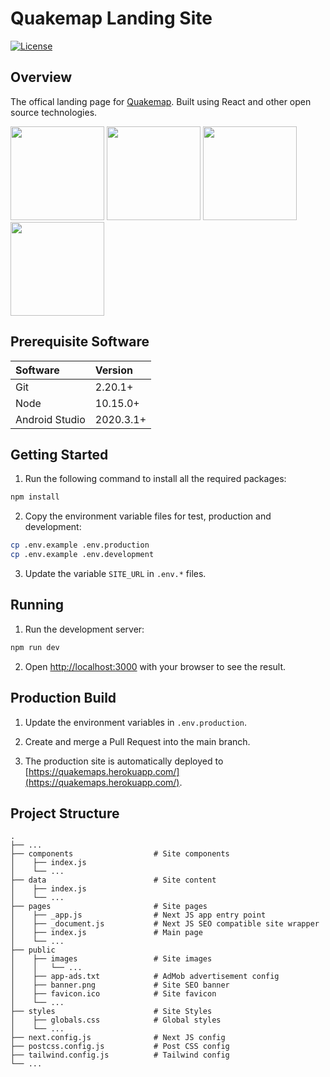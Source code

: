# Quakemap Landing Site

[![License](https://img.shields.io/badge/license-MIT-brightgreen.svg?style=for-the-badge)](/LICENSE)

## Overview

The offical landing page for [Quakemap](https://quakemaps.herokuapp.com/). Built using React and other open source technologies.

<p float="left">
    <img src="https://miro.medium.com/max/400/1*mrOXGyIa3BlPK80peLmEbA.png" height="150" width="150">
    <img src="https://seeklogo.com/images/N/next-js-logo-8FCFF51DD2-seeklogo.com.png" height="150" width="150">
    <img src="https://upload.wikimedia.org/wikipedia/commons/thumb/d/d5/Tailwind_CSS_Logo.svg/2048px-Tailwind_CSS_Logo.svg.png" height="150" width="150">
    <img src="https://upload.wikimedia.org/wikipedia/commons/thumb/9/99/Unofficial_JavaScript_logo_2.svg/1024px-Unofficial_JavaScript_logo_2.svg.png" height="150" width="150">
</p>

## Prerequisite Software

| Software       | Version   |
| :------------- | :-------- |
| Git            | 2.20.1+   |
| Node           | 10.15.0+  |
| Android Studio | 2020.3.1+ |

## Getting Started

1. Run the following command to install all the required packages:

```bash
npm install
```

2. Copy the environment variable files for test, production and development:

```bash
cp .env.example .env.production
cp .env.example .env.development
```

3. Update the variable `SITE_URL` in `.env.*` files.

## Running

1. Run the development server:

```bash
npm run dev
```

2. Open [http://localhost:3000](http://localhost:3000) with your browser to see the result.

## Production Build

1. Update the environment variables in `.env.production`.

2. Create and merge a Pull Request into the main branch.

3. The production site is automatically deployed to [https://quakemaps.herokuapp.com/](https://quakemaps.herokuapp.com/).

## Project Structure

    .
    ├── ...
    ├── components                  # Site components
    │    ├── index.js
    │    └── ...
    ├── data                        # Site content
    │    ├── index.js
    │    └── ...
    ├── pages                       # Site pages
    │    ├── _app.js                # Next JS app entry point
    │    ├── _document.js           # Next JS SEO compatible site wrapper
    │    ├── index.js               # Main page
    │    └── ...
    ├── public
    │    ├── images                 # Site images
    │    │   └── ...
    │    ├── app-ads.txt            # AdMob advertisement config
    │    ├── banner.png             # Site SEO banner
    │    ├── favicon.ico            # Site favicon
    │    └── ...
    ├── styles                      # Site Styles
    │    ├── globals.css            # Global styles
    │    └── ...
    ├── next.config.js              # Next JS config
    ├── postcss.config.js           # Post CSS config
    ├── tailwind.config.js          # Tailwind config
    └── ...
